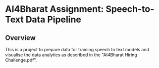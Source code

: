# AI4Bharat Assignment: Speech-to-Text Data Pipeline

## Overview

This is a project to prepare data for training speech to text models and visualise the data analytics as described in the "AI4Bharat Hiring Challenge.pdf".

